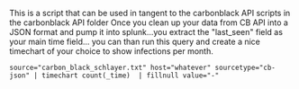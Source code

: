 This is a script that can be used in tangent to the carbonblack API scripts in the carbonblack API folder
Once you clean up your data from CB API into a JSON format and pump it into splunk...you extract the "last_seen"
field as your main time field... you can than run this query and create a nice timechart of your choice to show
infections per month.

`source="carbon_black_schlayer.txt" host="whatever" sourcetype="cb-json"
| timechart count(_time) 
| fillnull value="-"`

